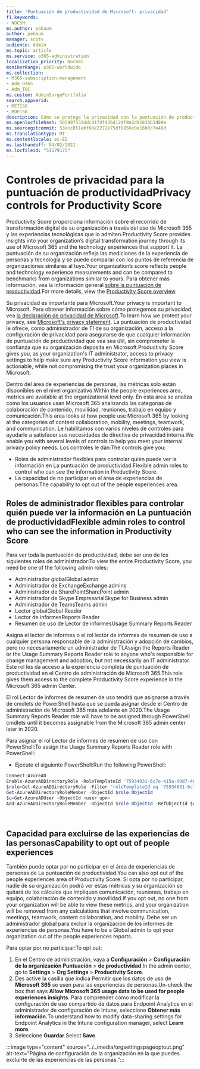 ```yaml
---
title: 'Puntuación de productividad de Microsoft: privacidad'
f1.keywords:
- NOCSH
ms.author: pebaum
author: pebaum
manager: scotv
audience: Admin
ms.topic: article
ms.service: o365-administration
localization_priority: Normal
monikerRange: o365-worldwide
ms.collection:
- M365-subscription-management
- Adm_O365
- Adm_TOC
ms.custom: AdminSurgePortfolio
search.appverid:
- MET150
- MOE150
description: Cómo se protege la privacidad con la puntuación de productividad.
ms.openlocfilehash: 5b5997532ddcd1fdf43b4124f8e2d8183bb3d89e
ms.sourcegitcommit: 53acc851abf68e2272e75df0856c0e16b0c7e48d
ms.translationtype: MT
ms.contentlocale: es-ES
ms.lasthandoff: 04/02/2021
ms.locfileid: "51579175"
---
```

# <a name="privacy-controls-for-productivity-score"></a><span data-ttu-id="fad95-103">Controles de privacidad para la puntuación de productividad</span><span class="sxs-lookup"><span data-stu-id="fad95-103">Privacy controls for Productivity Score</span></span>

<span data-ttu-id="fad95-104">Productivity Score proporciona información sobre el recorrido de transformación digital de su organización a través del uso de Microsoft 365 y las experiencias tecnológicas que lo admiten.</span><span class="sxs-lookup"><span data-stu-id="fad95-104">Productivity Score provides insights into your organization’s digital transformation journey through its use of Microsoft 365 and the technology experiences that support it.</span></span>  <span data-ttu-id="fad95-105">La puntuación de su organización refleja las mediciones de la experiencia de personas y tecnología y se puede comparar con los puntos de referencia de organizaciones similares al tuyo.</span><span class="sxs-lookup"><span data-stu-id="fad95-105">Your organization’s score reflects people and technology experience measurements and can be compared to benchmarks from organizations similar to yours.</span></span> <span data-ttu-id="fad95-106">Para obtener más información, vea la información general [sobre la puntuación de productividad](productivity-score.md).</span><span class="sxs-lookup"><span data-stu-id="fad95-106">For more details, view the [Productivity Score overview](productivity-score.md).</span></span>

<span data-ttu-id="fad95-107">Su privacidad es importante para Microsoft.</span><span class="sxs-lookup"><span data-stu-id="fad95-107">Your privacy is important to Microsoft.</span></span> <span data-ttu-id="fad95-108">Para obtener información sobre cómo protegemos su privacidad, vea [la declaración de privacidad de Microsoft](https://privacy.microsoft.com/privacystatement).</span><span class="sxs-lookup"><span data-stu-id="fad95-108">To learn how we protect your privacy, see [Microsoft's privacy statement](https://privacy.microsoft.com/privacystatement).</span></span> <span data-ttu-id="fad95-109">La puntuación de productividad le ofrece, como administrador de TI de su organización, acceso a la configuración de privacidad para asegurarse de que cualquier información de puntuación de productividad que vea sea útil, sin comprometer la confianza que su organización deposita en Microsoft.</span><span class="sxs-lookup"><span data-stu-id="fad95-109">Productivity Score gives you, as your organization's IT administrator, access to privacy settings to help make sure any Productivity Score information you view is actionable, while not compromising the trust your organization places in Microsoft.</span></span>

<span data-ttu-id="fad95-110">Dentro del área de experiencias de personas, las métricas solo están disponibles en el nivel organizativo.</span><span class="sxs-lookup"><span data-stu-id="fad95-110">Within the people experiences area, metrics are available at the organizational level only.</span></span> <span data-ttu-id="fad95-111">En esta área se analiza cómo los usuarios usan Microsoft 365 analizando las categorías de colaboración de contenido, movilidad, reuniones, trabajo en equipo y comunicación.</span><span class="sxs-lookup"><span data-stu-id="fad95-111">This area looks at how people use Microsoft 365 by looking at the categories of content collaboration, mobility, meetings, teamwork, and communication.</span></span> <span data-ttu-id="fad95-112">Le habilitamos con varios niveles de controles para ayudarle a satisfacer sus necesidades de directiva de privacidad interna.</span><span class="sxs-lookup"><span data-stu-id="fad95-112">We enable you with several levels of controls to help you meet your internal privacy policy needs.</span></span>
<span data-ttu-id="fad95-113">Los controles le dan:</span><span class="sxs-lookup"><span data-stu-id="fad95-113">The controls give you:</span></span>

- <span data-ttu-id="fad95-114">Roles de administrador flexibles para controlar quién puede ver la información en La puntuación de productividad.</span><span class="sxs-lookup"><span data-stu-id="fad95-114">Flexible admin roles to control who can see the information in Productivity Score.</span></span>
- <span data-ttu-id="fad95-115">La capacidad de no participar en el área de experiencias de personas.</span><span class="sxs-lookup"><span data-stu-id="fad95-115">The capability to opt out of the people experiences area.</span></span>

## <a name="flexible-admin-roles-to-control-who-can-see-the-information-in-productivity-score"></a><span data-ttu-id="fad95-116">Roles de administrador flexibles para controlar quién puede ver la información en La puntuación de productividad</span><span class="sxs-lookup"><span data-stu-id="fad95-116">Flexible admin roles to control who can see the information in Productivity Score</span></span>

<span data-ttu-id="fad95-117">Para ver toda la puntuación de productividad, debe ser uno de los siguientes roles de administrador:</span><span class="sxs-lookup"><span data-stu-id="fad95-117">To view the entire Productivity Score, you need be one of the following admin roles:</span></span>

- <span data-ttu-id="fad95-118">Administrador global</span><span class="sxs-lookup"><span data-stu-id="fad95-118">Global admin</span></span>
- <span data-ttu-id="fad95-119">Administrador de Exchange</span><span class="sxs-lookup"><span data-stu-id="fad95-119">Exchange admins</span></span>
- <span data-ttu-id="fad95-120">Administrador de SharePoint</span><span class="sxs-lookup"><span data-stu-id="fad95-120">SharePoint admin</span></span>
- <span data-ttu-id="fad95-121">Administrador de Skype Empresarial</span><span class="sxs-lookup"><span data-stu-id="fad95-121">Skype for Business admin</span></span>
- <span data-ttu-id="fad95-122">Administrador de Teams</span><span class="sxs-lookup"><span data-stu-id="fad95-122">Teams admin</span></span>
- <span data-ttu-id="fad95-123">Lector global</span><span class="sxs-lookup"><span data-stu-id="fad95-123">Global Reader</span></span>
- <span data-ttu-id="fad95-124">Lector de informes</span><span class="sxs-lookup"><span data-stu-id="fad95-124">Reports Reader</span></span>
- <span data-ttu-id="fad95-125">Resumen de uso de Lector de informes</span><span class="sxs-lookup"><span data-stu-id="fad95-125">Usage Summary Reports Reader</span></span>

<span data-ttu-id="fad95-126">Asigna el lector de informes o el rol lector de informes de resumen de uso a cualquier persona responsable de la administración y adopción de cambios, pero no necesariamente un administrador de TI.</span><span class="sxs-lookup"><span data-stu-id="fad95-126">Assign the Reports Reader or the Usage Summary Reports Reader role to anyone who's responsible for change management and adoption, but not necessarily an IT administrator.</span></span> <span data-ttu-id="fad95-127">Este rol les da acceso a la experiencia completa de puntuación de productividad en el Centro de administración de Microsoft 365.</span><span class="sxs-lookup"><span data-stu-id="fad95-127">This role gives them access to the complete Productivity Score experience in the Microsoft 365 admin Center.</span></span>

<span data-ttu-id="fad95-128">El rol Lector de informes de resumen de uso tendrá que asignarse a través de cmdlets de PowerShell hasta que se pueda asignar desde el Centro de administración de Microsoft 365 más adelante en 2020.</span><span class="sxs-lookup"><span data-stu-id="fad95-128">The Usage Summary Reports Reader role will have to be assigned through PowerShell cmdlets until it becomes assignable from the Microsoft 365 admin center later in 2020.</span></span>

<span data-ttu-id="fad95-129">Para asignar el rol Lector de informes de resumen de uso con PowerShell:</span><span class="sxs-lookup"><span data-stu-id="fad95-129">To assign the Usage Summary Reports Reader role with PowerShell:</span></span>

- <span data-ttu-id="fad95-130">Ejecute el siguiente PowerShell:</span><span class="sxs-lookup"><span data-stu-id="fad95-130">Run the following PowerShell:</span></span>

```powershell
Connect-AzureAD
Enable-AzureADDirectoryRole -RoleTemplateId '75934031-6c7e-415a-99d7-48dbd49e875e'
$role=Get-AzureADDirectoryRole -Filter "roleTemplateId eq '75934031-6c7e-415a-99d7-48dbd49e875e'"
Get-AzureADDirectoryRoleMember -ObjectId $role.ObjectId
$u=Get-AzureADUser -ObjectId <user upn>
Add-AzureADDirectoryRoleMember -ObjectId $role.ObjectId -RefObjectId $u.ObjectId
```

</br>


## <a name="capability-to-opt-out-of-people-experiences"></a><span data-ttu-id="fad95-131">Capacidad para excluirse de las experiencias de las personas</span><span class="sxs-lookup"><span data-stu-id="fad95-131">Capability to opt out of people experiences</span></span>

<span data-ttu-id="fad95-132">También puede optar por no participar en el área de experiencias de personas de La puntuación de productividad.</span><span class="sxs-lookup"><span data-stu-id="fad95-132">You can also opt out of the people experiences area of Productivity Score.</span></span> <span data-ttu-id="fad95-133">Si opta por no participar, nadie de su organización podrá ver estas métricas y su organización se quitará de los cálculos que impliquen comunicación, reuniones, trabajo en equipo, colaboración de contenido y movilidad.</span><span class="sxs-lookup"><span data-stu-id="fad95-133">If you opt out, no one from your organization will be able to view these metrics, and your organization will be removed from any calculations that involve communication, meetings, teamwork, content collaboration, and mobility.</span></span> <span data-ttu-id="fad95-134">Debe ser un administrador global para excluir la organización de los informes de experiencias de personas.</span><span class="sxs-lookup"><span data-stu-id="fad95-134">You have to be a Global admin to opt your organization out of the people experiences reports.</span></span>

<span data-ttu-id="fad95-135">Para optar por no participar:</span><span class="sxs-lookup"><span data-stu-id="fad95-135">To opt out:</span></span>

1. <span data-ttu-id="fad95-136">En el Centro de administración, vaya a **Configuración**   >   **Configuración de la organización Puntuación**  >  **de productividad**.</span><span class="sxs-lookup"><span data-stu-id="fad95-136">In the admin center, go to **Settings**  >  **Org Settings** > **Productivity Score**.</span></span>
2. <span data-ttu-id="fad95-137">Des active la casilla que indica Permitir que los datos de uso de  **Microsoft 365** se usen para las experiencias de personas.</span><span class="sxs-lookup"><span data-stu-id="fad95-137">Un-check the box that says  **Allow Microsoft 365 usage data to be used for people experiences insights**.</span></span> <span data-ttu-id="fad95-138">Para comprender cómo modificar la configuración de uso compartido de datos para Endpoint Analytics en el administrador de configuración de Intune, seleccione **Obtener más información.**</span><span class="sxs-lookup"><span data-stu-id="fad95-138">To understand how to modify data-sharing settings for Endpoint Analytics in the Intune configuration manager, select **Learn more**.</span></span>
3. <span data-ttu-id="fad95-139">Seleccione  **Guardar**.</span><span class="sxs-lookup"><span data-stu-id="fad95-139">Select  **Save**.</span></span>

:::image type="content" source="../../media/orgsettingspageoptout.png" alt-text="Página de configuración de la organización en la que puedes excluirte de las experiencias de las personas.":::
